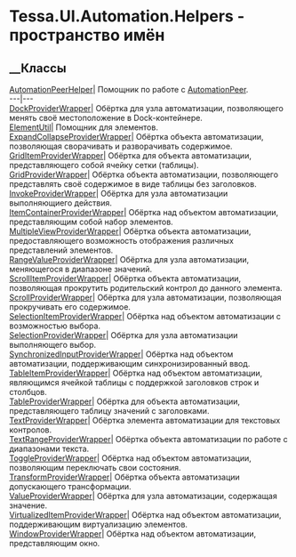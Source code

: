 # Tessa.UI.Automation.Helpers - пространство имён
## __Классы
[AutomationPeerHelper](T_Tessa_UI_Automation_Helpers_AutomationPeerHelper.htm)|
Помощник по работе с
[AutomationPeer](https://learn.microsoft.com/dotnet/api/system.windows.automation.peers.automationpeer).  
---|---  
[DockProviderWrapper](T_Tessa_UI_Automation_Helpers_DockProviderWrapper.htm)|
Обёртка для узла автоматизации, позволяющего менять своё местоположение в
Dock-контейнере.  
[ElementUtil](T_Tessa_UI_Automation_Helpers_ElementUtil.htm)|  Помощник для
элементов.  
[ExpandCollapseProviderWrapper](T_Tessa_UI_Automation_Helpers_ExpandCollapseProviderWrapper.htm)|
Обёртка объекта автоматизации, позволяющая сворачивать и разворачивать
содержимое.  
[GridItemProviderWrapper](T_Tessa_UI_Automation_Helpers_GridItemProviderWrapper.htm)|
Обёртка для объекта автоматизации, представляющего собой ячейку сетки
(таблицы).  
[GridProviderWrapper](T_Tessa_UI_Automation_Helpers_GridProviderWrapper.htm)|
Обёртка объекта автоматизации, позволяющего представлять своё содержимое в
виде таблицы без заголовков.  
[InvokeProviderWrapper](T_Tessa_UI_Automation_Helpers_InvokeProviderWrapper.htm)|
Обёртка для узла автоматизации выполняющиего действия.  
[ItemContainerProviderWrapper](T_Tessa_UI_Automation_Helpers_ItemContainerProviderWrapper.htm)|
Обёртка над объектом автоматизации, представляющим собой набор элементов.  
[MultipleViewProviderWrapper](T_Tessa_UI_Automation_Helpers_MultipleViewProviderWrapper.htm)|
Обёртка объекта автоматизации, предоставляющего возможность отображения
различных представлений элементов.  
[RangeValueProviderWrapper](T_Tessa_UI_Automation_Helpers_RangeValueProviderWrapper.htm)|
Обёртка для узла автоматизации, меняющегося в диапазоне значений.  
[ScrollItemProviderWrapper](T_Tessa_UI_Automation_Helpers_ScrollItemProviderWrapper.htm)|
Обёртка объекта автоматизации, позволяющая прокрутить родительский контрол до
данного элемента.  
[ScrollProviderWrapper](T_Tessa_UI_Automation_Helpers_ScrollProviderWrapper.htm)|
Обёртка для узла автоматизации, позволяющая прокручивать его содержимое.  
[SelectionItemProviderWrapper](T_Tessa_UI_Automation_Helpers_SelectionItemProviderWrapper.htm)|
Обёртка над объектом автоматизации с возможностью выбора.  
[SelectionProviderWrapper](T_Tessa_UI_Automation_Helpers_SelectionProviderWrapper.htm)|
Обёртка для узла автоматизации выполняющего выбор.  
[SynchronizedInputProviderWrapper](T_Tessa_UI_Automation_Helpers_SynchronizedInputProviderWrapper.htm)|
Обёртка над объектом автоматизации, поддерживающим синхронизированный ввод.  
[TableItemProviderWrapper](T_Tessa_UI_Automation_Helpers_TableItemProviderWrapper.htm)|
Обёртка над объектом автоматизации, являющимся ячейкой таблицы с поддержкой
заголовков строк и столбцов.  
[TableProviderWrapper](T_Tessa_UI_Automation_Helpers_TableProviderWrapper.htm)|
Обёртка для объекта автоматизации, представляющего таблицу значений с
заголовками.  
[TextProviderWrapper](T_Tessa_UI_Automation_Helpers_TextProviderWrapper.htm)|
Обёртка элемента автоматизации для текстовых контролов.  
[TextRangeProviderWrapper](T_Tessa_UI_Automation_Helpers_TextRangeProviderWrapper.htm)|
Обёртка объекта автоматизации по работе с диапазонами текста.  
[ToggleProviderWrapper](T_Tessa_UI_Automation_Helpers_ToggleProviderWrapper.htm)|
Обёртка над объектом автоматизации, позволяющим переключать свои состояния.  
[TransformProviderWrapper](T_Tessa_UI_Automation_Helpers_TransformProviderWrapper.htm)|
Обёртка объекта автоматизации допускающего трансформации.  
[ValueProviderWrapper](T_Tessa_UI_Automation_Helpers_ValueProviderWrapper.htm)|
Обёртка для узла автоматизации, содержащая значение.  
[VirtualizedItemProviderWrapper](T_Tessa_UI_Automation_Helpers_VirtualizedItemProviderWrapper.htm)|
Обёртка над объектом автоматизации, поддерживающим виртуализацию элементов.  
[WindowProviderWrapper](T_Tessa_UI_Automation_Helpers_WindowProviderWrapper.htm)|
Обёртка над объектом автоматизации, представляющим окно.
